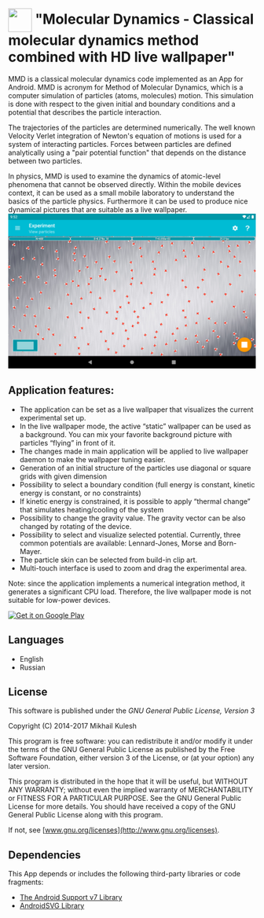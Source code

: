 # <img src="https://github.com/mkulesh/molecularDynamics/blob/master/images/ic_launcher.png" align="center" height="48" width="48"> "Molecular Dynamics - Classical molecular dynamics method combined with HD live wallpaper"

MMD is a classical molecular dynamics code implemented as an App for Android. MMD is acronym for Method of Molecular Dynamics, which is a computer simulation of particles (atoms, molecules) motion. This simulation is done with respect to the given initial and boundary conditions and a potential that describes the particle interaction.

The trajectories of the particles are determined numerically. The well known Velocity Verlet integration of Newton's equation of motions is used for a system of interacting particles. Forces between particles are defined analytically using a "pair potential function" that depends on the distance between two particles.

In physics, MMD is used to examine the dynamics of atomic-level phenomena that cannot be observed directly. Within the mobile devices context, it can be used as a small mobile laboratory to understand the basics of the particle physics. Furthermore it can be used to produce nice dynamical pictures that are suitable as a live wallpaper.
![main view](https://github.com/mkulesh/molecularDynamics/blob/master/images/main_view_hor.png)

## Application features:

- The application can be set as a live wallpaper that visualizes the current experimental set up.
- In the live wallpaper mode, the active “static” wallpaper can be used as a background. You can mix your favorite background picture with particles “flying” in front of it.
- The changes made in main application will be applied to live wallpaper daemon to make the wallpaper tuning easier.
- Generation of an initial structure of the particles use diagonal or square grids with given dimension
- Possibility to select a boundary condition (full energy is constant, kinetic energy is constant, or no constraints)
- If kinetic energy is constrained, it is possible to apply “thermal change” that simulates heating/cooling of the system
- Possibility to change the gravity value. The gravity vector can be also changed by rotating of the device.
- Possibility to select and visualize selected potential. Currently, three common potentials are available: Lennard-Jones, Morse and Born-Mayer.
- The particle skin can be selected from build-in clip art.
- Multi-touch interface is used to zoom and drag the experimental area.

Note: since the application implements a numerical integration method, it generates a significant CPU load. Therefore, the live wallpaper mode is not suitable for low-power devices.


<a href='https://play.google.com/store/apps/details?id=com.mkulesh.mmd&hl=en'><img alt='Get it on Google Play' src='https://play.google.com/intl/en_us/badges/images/generic/en_badge_web_generic.png' width=323 height=125/></a>

## Languages
* English
* Russian

## License

This software is published under the *GNU General Public License, Version 3*

Copyright (C) 2014-2017 Mikhail Kulesh

This program is free software: you can redistribute it and/or modify it under the terms of the GNU General Public License as published by the Free Software Foundation, either version 3 of the License, or (at your option) any later version.

This program is distributed in the hope that it will be useful, but WITHOUT ANY WARRANTY; without even the implied warranty of MERCHANTABILITY or FITNESS FOR A PARTICULAR PURPOSE.  See the GNU General Public License for more details. You should have received a copy of the GNU General Public License along with this program.

If not, see [www.gnu.org/licenses](http://www.gnu.org/licenses).

## Dependencies

This App depends or includes the following third-party libraries or code fragments:
* [The Android Support v7 Library](https://developer.android.com/topic/libraries/support-library/packages.html)
* [AndroidSVG Library](https://github.com/BigBadaboom/androidsvg)

